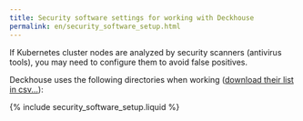 ```yaml
---
title: Security software settings for working with Deckhouse
permalink: en/security_software_setup.html
---
```


If Kubernetes cluster nodes are analyzed by security scanners (antivirus tools), you may need to configure them to avoid false positives.

Deckhouse uses the following directories when working ([download their list in csv...](deckhouse-directories.csv)):

{% include security_software_setup.liquid %}
